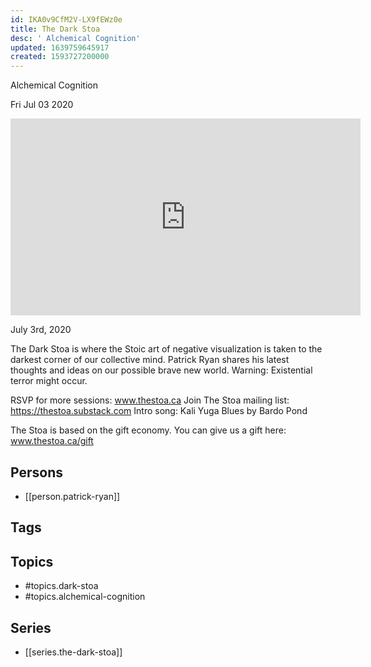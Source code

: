 ```yaml
---
id: IKA0v9CfM2V-LX9fEWz0e
title: The Dark Stoa
desc: ' Alchemical Cognition'
updated: 1639759645917
created: 1593727200000
---
```



 Alchemical Cognition

Fri Jul 03 2020

<iframe width="560" height="315" src="https://www.youtube.com/embed/3V3_HyacKzQ" title="The Dark Stoa: Alchemical Cognition w/ Patrick Ryan" frameborder="0" allow="accelerometer; autoplay; clipboard-write; encrypted-media; gyroscope; picture-in-picture" allowfullscreen ></iframe>

July 3rd, 2020

The Dark Stoa is where the Stoic art of negative visualization is taken to the darkest corner of our collective mind. Patrick Ryan shares his latest thoughts and ideas on our possible brave new world. Warning: Existential terror might occur.

RSVP for more sessions: www.thestoa.ca
Join The Stoa mailing list: https://thestoa.substack.com
Intro song: Kali Yuga Blues by Bardo Pond

The Stoa is based on the gift economy. You can give us a gift here: www.thestoa.ca/gift

## Persons

- [[person.patrick-ryan]]

## Tags



## Topics

- #topics.dark-stoa
- #topics.alchemical-cognition

## Series

- [[series.the-dark-stoa]]

